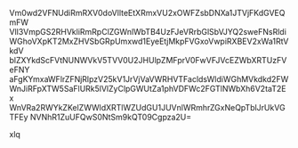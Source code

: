 Vm0wd2VFNUdiRmRXV0doVllteEtXRmxVU2xOWFZsbDNXa1JTVjFKdGVEQmFW
Vll3VmpGS2RHVkliRmRpClZGWnlWbTB4UzFJeVRrbGlSbVJYQ2sweFNsRldi
WGhoVXpKT2MxZHVSbGRpUmxwd1EyeEtjMkpFVGxoVwpiRXBEV2xWa1RtVkdV
blZXYkdScFVtNUNWVkV5TVV0U2JHUlpZMFprV0FwVFJVcEZWbXRTUzFVeFNY
aFgKYmxaWFlrZFNjRlpzV25kV1JrVjVaVWRHVTFacldsWldiWGhMVkdkd2FW
WnJiRFpXTW5SaFlURk5lVlZyClpGWUtZa1phVDFWc2FGTlNWbXh6V2taT2Ex
WnVRa2RWYkZKelZWWldXRTlWZUdGU1JUVnlWRmhrZGxNeQpTblJrUkVGTFEy
NVNhR1ZuUFQwS0NtSm9kQT09Cgpza2U=

xlq